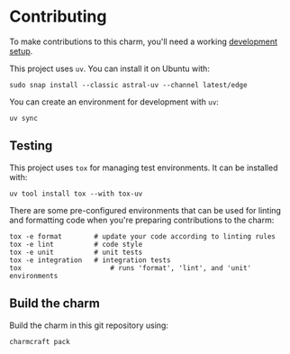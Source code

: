 # Contributing

To make contributions to this charm, you'll need a working [development setup](https://juju.is/docs/sdk/dev-setup).

This project uses `uv`. You can install it on Ubuntu with:

```shell
sudo snap install --classic astral-uv --channel latest/edge
```

You can create an environment for development with `uv`:

```shell
uv sync
```

## Testing

This project uses `tox` for managing test environments. It can be installed
with:

```shell
uv tool install tox --with tox-uv
```

There are some pre-configured environments that can be used for linting
and formatting code when you're preparing contributions to the charm:

```shell
tox -e format        # update your code according to linting rules
tox -e lint          # code style
tox -e unit          # unit tests
tox -e integration   # integration tests
tox                      # runs 'format', 'lint', and 'unit' environments
```

## Build the charm

Build the charm in this git repository using:

```shell
charmcraft pack
```


